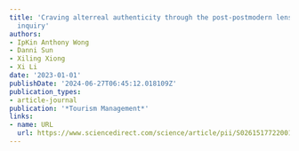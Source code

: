 ```yaml
---
title: 'Craving alterreal authenticity through the post-postmodern lens: An experimental
  inquiry'
authors:
- IpKin Anthony Wong
- Danni Sun
- Xiling Xiong
- Xi Li
date: '2023-01-01'
publishDate: '2024-06-27T06:45:12.018109Z'
publication_types:
- article-journal
publication: '*Tourism Management*'
links:
- name: URL
  url: https://www.sciencedirect.com/science/article/pii/S0261517722001674
---
```

